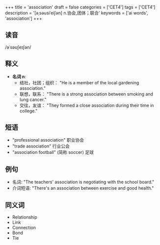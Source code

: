 +++
title = 'association'
draft = false
categories = ['CET4']
tags = ['CET4']
description = '[əˌsəusiˈei∫ən] n.协会,团体；联合'
keywords = ['ai words', 'association']
+++

## 读音
/əˈsəʊʃeɪʃən/

## 释义
- **名词 n**:
  - 结社，社团；组织： "He is a member of the local gardening association."
  - 联想，联系： "There is a strong association between smoking and lung cancer."
  - 交往，友谊： "They formed a close association during their time in college."

## 短语
- "professional association" 职业协会
- "trade association" 行业公会
- "association football" (简称 soccer) 足球

## 例句
- 名词: "The teachers' association is negotiating with the school board."
- 介词短语: "There's an association between exercise and good health."

## 同义词
- Relationship
- Link
- Connection
- Bond
- Tie
